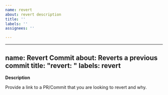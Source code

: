 ```yaml
---
name: revert
about: revert description
title: ''
labels: ''
assignees: ''

---
```


---
name: Revert Commit
about: Reverts a previous commit
title: "revert: "
labels: revert
---

**Description**

Provide a link to a PR/Commit that you are looking to revert and why.
